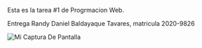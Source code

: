 Esta es la tarea #1 de Progrmacion Web.

Entrega Randy Daniel Baldayaque Tavares, matricula 2020-9826

![Mi Captura De Pantalla](media\Screenshot.png)